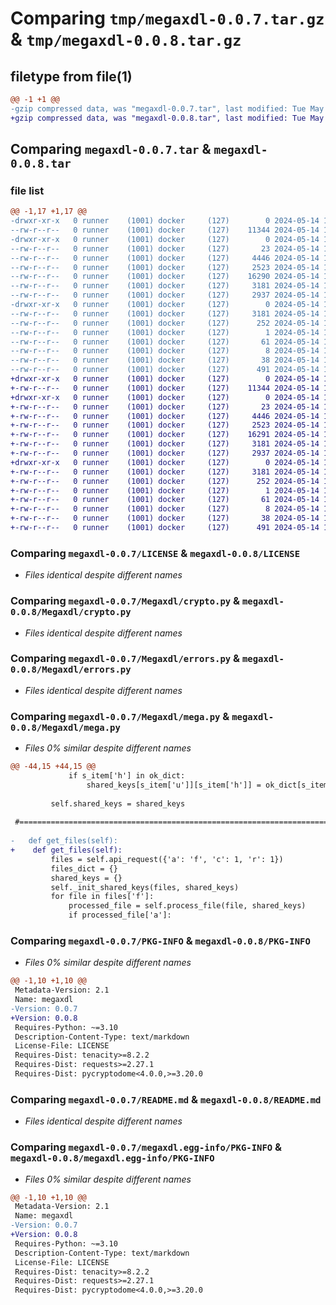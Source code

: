 # Comparing `tmp/megaxdl-0.0.7.tar.gz` & `tmp/megaxdl-0.0.8.tar.gz`

## filetype from file(1)

```diff
@@ -1 +1 @@
-gzip compressed data, was "megaxdl-0.0.7.tar", last modified: Tue May 14 15:37:10 2024, max compression
+gzip compressed data, was "megaxdl-0.0.8.tar", last modified: Tue May 14 15:45:25 2024, max compression
```

## Comparing `megaxdl-0.0.7.tar` & `megaxdl-0.0.8.tar`

### file list

```diff
@@ -1,17 +1,17 @@
-drwxr-xr-x   0 runner    (1001) docker     (127)        0 2024-05-14 15:37:10.838658 megaxdl-0.0.7/
--rw-r--r--   0 runner    (1001) docker     (127)    11344 2024-05-14 15:37:06.000000 megaxdl-0.0.7/LICENSE
-drwxr-xr-x   0 runner    (1001) docker     (127)        0 2024-05-14 15:37:10.838658 megaxdl-0.0.7/Megaxdl/
--rw-r--r--   0 runner    (1001) docker     (127)       23 2024-05-14 15:37:06.000000 megaxdl-0.0.7/Megaxdl/__init__.py
--rw-r--r--   0 runner    (1001) docker     (127)     4446 2024-05-14 15:37:06.000000 megaxdl-0.0.7/Megaxdl/crypto.py
--rw-r--r--   0 runner    (1001) docker     (127)     2523 2024-05-14 15:37:06.000000 megaxdl-0.0.7/Megaxdl/errors.py
--rw-r--r--   0 runner    (1001) docker     (127)    16290 2024-05-14 15:37:06.000000 megaxdl-0.0.7/Megaxdl/mega.py
--rw-r--r--   0 runner    (1001) docker     (127)     3181 2024-05-14 15:37:10.838658 megaxdl-0.0.7/PKG-INFO
--rw-r--r--   0 runner    (1001) docker     (127)     2937 2024-05-14 15:37:06.000000 megaxdl-0.0.7/README.md
-drwxr-xr-x   0 runner    (1001) docker     (127)        0 2024-05-14 15:37:10.838658 megaxdl-0.0.7/megaxdl.egg-info/
--rw-r--r--   0 runner    (1001) docker     (127)     3181 2024-05-14 15:37:10.000000 megaxdl-0.0.7/megaxdl.egg-info/PKG-INFO
--rw-r--r--   0 runner    (1001) docker     (127)      252 2024-05-14 15:37:10.000000 megaxdl-0.0.7/megaxdl.egg-info/SOURCES.txt
--rw-r--r--   0 runner    (1001) docker     (127)        1 2024-05-14 15:37:10.000000 megaxdl-0.0.7/megaxdl.egg-info/dependency_links.txt
--rw-r--r--   0 runner    (1001) docker     (127)       61 2024-05-14 15:37:10.000000 megaxdl-0.0.7/megaxdl.egg-info/requires.txt
--rw-r--r--   0 runner    (1001) docker     (127)        8 2024-05-14 15:37:10.000000 megaxdl-0.0.7/megaxdl.egg-info/top_level.txt
--rw-r--r--   0 runner    (1001) docker     (127)       38 2024-05-14 15:37:10.838658 megaxdl-0.0.7/setup.cfg
--rw-r--r--   0 runner    (1001) docker     (127)      491 2024-05-14 15:37:06.000000 megaxdl-0.0.7/setup.py
+drwxr-xr-x   0 runner    (1001) docker     (127)        0 2024-05-14 15:45:25.890443 megaxdl-0.0.8/
+-rw-r--r--   0 runner    (1001) docker     (127)    11344 2024-05-14 15:45:17.000000 megaxdl-0.0.8/LICENSE
+drwxr-xr-x   0 runner    (1001) docker     (127)        0 2024-05-14 15:45:25.890443 megaxdl-0.0.8/Megaxdl/
+-rw-r--r--   0 runner    (1001) docker     (127)       23 2024-05-14 15:45:17.000000 megaxdl-0.0.8/Megaxdl/__init__.py
+-rw-r--r--   0 runner    (1001) docker     (127)     4446 2024-05-14 15:45:17.000000 megaxdl-0.0.8/Megaxdl/crypto.py
+-rw-r--r--   0 runner    (1001) docker     (127)     2523 2024-05-14 15:45:17.000000 megaxdl-0.0.8/Megaxdl/errors.py
+-rw-r--r--   0 runner    (1001) docker     (127)    16291 2024-05-14 15:45:17.000000 megaxdl-0.0.8/Megaxdl/mega.py
+-rw-r--r--   0 runner    (1001) docker     (127)     3181 2024-05-14 15:45:25.890443 megaxdl-0.0.8/PKG-INFO
+-rw-r--r--   0 runner    (1001) docker     (127)     2937 2024-05-14 15:45:17.000000 megaxdl-0.0.8/README.md
+drwxr-xr-x   0 runner    (1001) docker     (127)        0 2024-05-14 15:45:25.890443 megaxdl-0.0.8/megaxdl.egg-info/
+-rw-r--r--   0 runner    (1001) docker     (127)     3181 2024-05-14 15:45:25.000000 megaxdl-0.0.8/megaxdl.egg-info/PKG-INFO
+-rw-r--r--   0 runner    (1001) docker     (127)      252 2024-05-14 15:45:25.000000 megaxdl-0.0.8/megaxdl.egg-info/SOURCES.txt
+-rw-r--r--   0 runner    (1001) docker     (127)        1 2024-05-14 15:45:25.000000 megaxdl-0.0.8/megaxdl.egg-info/dependency_links.txt
+-rw-r--r--   0 runner    (1001) docker     (127)       61 2024-05-14 15:45:25.000000 megaxdl-0.0.8/megaxdl.egg-info/requires.txt
+-rw-r--r--   0 runner    (1001) docker     (127)        8 2024-05-14 15:45:25.000000 megaxdl-0.0.8/megaxdl.egg-info/top_level.txt
+-rw-r--r--   0 runner    (1001) docker     (127)       38 2024-05-14 15:45:25.890443 megaxdl-0.0.8/setup.cfg
+-rw-r--r--   0 runner    (1001) docker     (127)      491 2024-05-14 15:45:17.000000 megaxdl-0.0.8/setup.py
```

### Comparing `megaxdl-0.0.7/LICENSE` & `megaxdl-0.0.8/LICENSE`

 * *Files identical despite different names*

### Comparing `megaxdl-0.0.7/Megaxdl/crypto.py` & `megaxdl-0.0.8/Megaxdl/crypto.py`

 * *Files identical despite different names*

### Comparing `megaxdl-0.0.7/Megaxdl/errors.py` & `megaxdl-0.0.8/Megaxdl/errors.py`

 * *Files identical despite different names*

### Comparing `megaxdl-0.0.7/Megaxdl/mega.py` & `megaxdl-0.0.8/Megaxdl/mega.py`

 * *Files 0% similar despite different names*

```diff
@@ -44,15 +44,15 @@
             if s_item['h'] in ok_dict:
                 shared_keys[s_item['u']][s_item['h']] = ok_dict[s_item['h']]
     
         self.shared_keys = shared_keys
 
 #===================================================================================================================================
 
-   def get_files(self):
+    def get_files(self):
         files = self.api_request({'a': 'f', 'c': 1, 'r': 1})
         files_dict = {}
         shared_keys = {}
         self._init_shared_keys(files, shared_keys)
         for file in files['f']:
             processed_file = self.process_file(file, shared_keys)
             if processed_file['a']:
```

### Comparing `megaxdl-0.0.7/PKG-INFO` & `megaxdl-0.0.8/PKG-INFO`

 * *Files 0% similar despite different names*

```diff
@@ -1,10 +1,10 @@
 Metadata-Version: 2.1
 Name: megaxdl
-Version: 0.0.7
+Version: 0.0.8
 Requires-Python: ~=3.10
 Description-Content-Type: text/markdown
 License-File: LICENSE
 Requires-Dist: tenacity>=8.2.2
 Requires-Dist: requests>=2.27.1
 Requires-Dist: pycryptodome<4.0.0,>=3.20.0
```

### Comparing `megaxdl-0.0.7/README.md` & `megaxdl-0.0.8/README.md`

 * *Files identical despite different names*

### Comparing `megaxdl-0.0.7/megaxdl.egg-info/PKG-INFO` & `megaxdl-0.0.8/megaxdl.egg-info/PKG-INFO`

 * *Files 0% similar despite different names*

```diff
@@ -1,10 +1,10 @@
 Metadata-Version: 2.1
 Name: megaxdl
-Version: 0.0.7
+Version: 0.0.8
 Requires-Python: ~=3.10
 Description-Content-Type: text/markdown
 License-File: LICENSE
 Requires-Dist: tenacity>=8.2.2
 Requires-Dist: requests>=2.27.1
 Requires-Dist: pycryptodome<4.0.0,>=3.20.0
```

